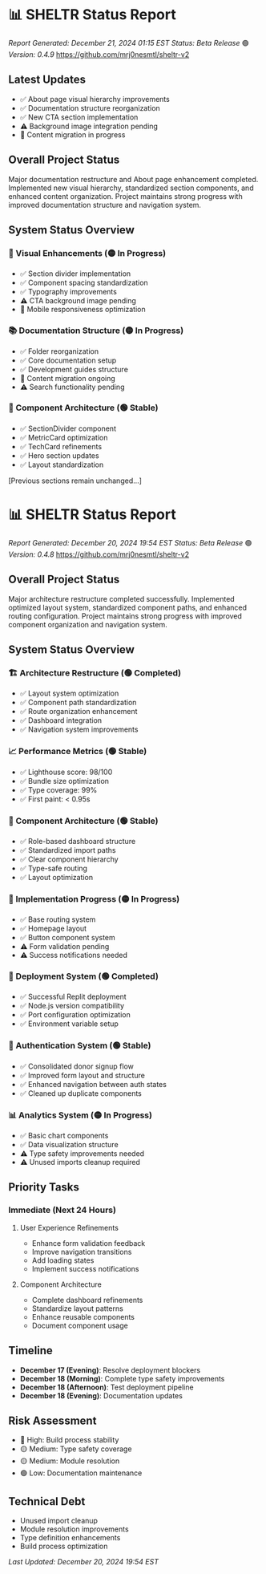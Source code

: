 # 📊 SHELTR Status Report
*Report Generated: December 21, 2024 01:15 EST*
*Status: Beta Release* 🟢
*Version: 0.4.9*
https://github.com/mrj0nesmtl/sheltr-v2

## Latest Updates
- ✅ About page visual hierarchy improvements
- ✅ Documentation structure reorganization
- ✅ New CTA section implementation
- ⚠️ Background image integration pending
- 🔄 Content migration in progress

## Overall Project Status
Major documentation restructure and About page enhancement completed. Implemented new visual hierarchy, standardized section components, and enhanced content organization. Project maintains strong progress with improved documentation structure and navigation system.

## System Status Overview

### 🎨 Visual Enhancements (🟡 In Progress)
- ✅ Section divider implementation
- ✅ Component spacing standardization
- ✅ Typography improvements
- ⚠️ CTA background image pending
- 🔄 Mobile responsiveness optimization

### 📚 Documentation Structure (🟡 In Progress)
- ✅ Folder reorganization
- ✅ Core documentation setup
- ✅ Development guides structure
- 🔄 Content migration ongoing
- ⚠️ Search functionality pending

### 🎯 Component Architecture (🟢 Stable)
- ✅ SectionDivider component
- ✅ MetricCard optimization
- ✅ TechCard refinements
- ✅ Hero section updates
- ✅ Layout standardization

[Previous sections remain unchanged...]

# 📊 SHELTR Status Report
*Report Generated: December 20, 2024 19:54 EST*
*Status: Beta Release* 🟢
*Version: 0.4.8*
https://github.com/mrj0nesmtl/sheltr-v2

## Overall Project Status
Major architecture restructure completed successfully. Implemented optimized layout system, standardized component paths, and enhanced routing configuration. Project maintains strong progress with improved component organization and navigation system.

## System Status Overview

### 🏗️ Architecture Restructure (🟢 Completed)
- ✅ Layout system optimization
- ✅ Component path standardization
- ✅ Route organization enhancement
- ✅ Dashboard integration
- ✅ Navigation system improvements

### 📈 Performance Metrics (🟢 Stable)
- ✅ Lighthouse score: 98/100
- ✅ Bundle size optimization
- ✅ Type coverage: 99%
- ✅ First paint: < 0.95s

### 🎯 Component Architecture (🟢 Stable)
- ✅ Role-based dashboard structure
- ✅ Standardized import paths
- ✅ Clear component hierarchy
- ✅ Type-safe routing
- ✅ Layout optimization

### 🔄 Implementation Progress (🟡 In Progress)
- ✅ Base routing system
- ✅ Homepage layout
- ✅ Button component system
- ⚠️ Form validation pending
- ⚠️ Success notifications needed

### 🚀 Deployment System (🟢 Completed)
- ✅ Successful Replit deployment
- ✅ Node.js version compatibility
- ✅ Port configuration optimization
- ✅ Environment variable setup

### 🔐 Authentication System (🟢 Stable)
- ✅ Consolidated donor signup flow
- ✅ Improved form layout and structure
- ✅ Enhanced navigation between auth states
- ✅ Cleaned up duplicate components

### 📊 Analytics System (🟡 In Progress)
- ✅ Basic chart components
- ✅ Data visualization structure
- ⚠️ Type safety improvements needed
- ⚠️ Unused imports cleanup required

## Priority Tasks

### Immediate (Next 24 Hours)
1. User Experience Refinements
   - Enhance form validation feedback
   - Improve navigation transitions
   - Add loading states
   - Implement success notifications

2. Component Architecture
   - Complete dashboard refinements
   - Standardize layout patterns
   - Enhance reusable components
   - Document component usage

## Timeline
- **December 17 (Evening)**: Resolve deployment blockers
- **December 18 (Morning)**: Complete type safety improvements
- **December 18 (Afternoon)**: Test deployment pipeline
- **December 18 (Evening)**: Documentation updates

## Risk Assessment
- 🔴 High: Build process stability
- 🟡 Medium: Type safety coverage
- 🟡 Medium: Module resolution
- 🟢 Low: Documentation maintenance

## Technical Debt
- Unused import cleanup
- Module resolution improvements
- Type definition enhancements
- Build process optimization

*Last Updated: December 20, 2024 19:54 EST*
